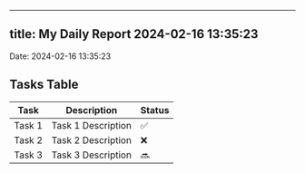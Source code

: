 
---
title: My Daily Report 2024-02-16 13:35:23
---

Date: 2024-02-16 13:35:23

## Tasks Table

| Task | Description | Status |
|------|-------------|--------|
| Task 1 | Task 1 Description | ✅ |
| Task 2 | Task 2 Description | ❌ |
| Task 3 | Task 3 Description | 🔜 |
